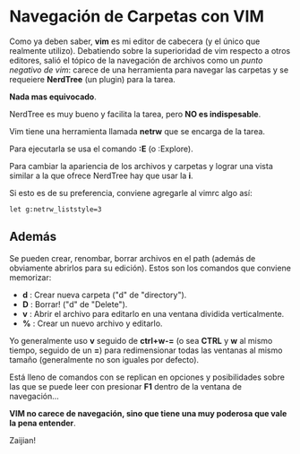 # Navegación de Carpetas con VIM

Como ya deben saber, __vim__ es mi editor de cabecera (y el único  que realmente
 utilizo). Debatiendo sobre la superioridad de vim respecto a otros editores,
 salió el tópico de la navegación de archivos como un _punto negativo de vim_:
 carece de una herramienta para navegar las carpetas y se requeiere __NerdTree__
 (un plugin) para la tarea.

__Nada mas equivocado__.

NerdTree es muy bueno y facilita la tarea, pero __NO es indispesable__.

Vim tiene una herramienta llamada __netrw__ que se encarga de la tarea.

Para ejecutarla se usa el comando __:E__ (o :Explore).

Para cambiar la apariencia de los archivos y carpetas y lograr una vista similar
 a la que ofrece NerdTree hay que usar la __i__.

Si esto es de su preferencia, conviene agregarle al vimrc algo así:

    let g:netrw_liststyle=3

## Además

Se pueden crear, renombar, borrar archivos en el path (además de obviamente
 abrirlos para su edición). Estos son los comandos que conviene memorizar:

* __d__ : Crear nueva carpeta ("d" de "directory").
* __D__ : Borrar! ("d" de "Delete").
* __v__ : Abrir el archivo para editarlo en una ventana dividida verticalmente.
* __%__ : Crear un nuevo archivo y editarlo.


Yo generalmente uso __v__ seguido de __ctrl+w-=__ (o sea __CTRL__ y __w__ al mismo
 tiempo, seguido de un __=__) para redimensionar todas las ventanas al mismo
 tamaño (generalmente no son iguales por defecto).


Está lleno de comandos con se replican en opciones y posibilidades sobre las que se puede leer con presionar __F1__
 dentro de la ventana de navegación...

__VIM no carece de navegación, sino que tiene una muy poderosa que vale la pena
 entender__.

Zaijian!
